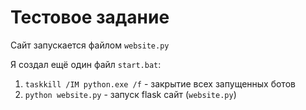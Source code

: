 # Тестовое задание

Сайт запускается файлом `website.py`

Я создал ещё один файл `start.bat`:
1. `taskkill /IM python.exe /f` - закрытие всех запущенных ботов
2. `python website.py` - запуск flask сайт (`website.py`)
